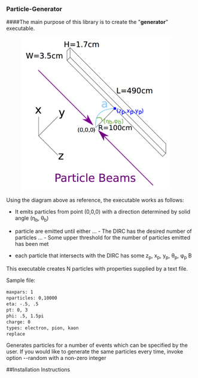 ### Particle-Generator
####The main purpose of this library is to create the "**generator**" executable.
<figure>
	<img src="https://github.com/wcarvalho/dirc-detector/blob/master/img/beams.jpg?raw=true" alt="beams" style="width: 400px;"/>
  <figcaption> </figcaption>
</figure>

Using the diagram above as reference, the executable works as follows:
- <p> It emits particles from point (0,0,0) with a direction determined by solid angle (&eta;<sub>b</sub>, &theta;<sub>b</sub>)<p>
- particle are emitted until either
... - The DIRC has the desired number of particles
... - Some upper threshold for the number of particles emitted has been met
- <p> each particle that intersects with the DIRC has some z<sub>p</sub>, x<sub>p</sub>, y<sub>p</sub>, &theta;<sub>p</sub>, &phi;<sub>p</sub> &Beta; <p>

This executable creates N particles with properties supplied by a text file.

Sample file:
```
maxpars: 1
nparticles: 0,10000
eta: -.5, .5
pt: 0, 3
phi: .5, 1.5pi
charge: 0
types: electron, pion, kaon
replace
```




Generates particles for a number of events which can be specified by the user.
If you would like to generate the same particles every time, invoke option --random with a non-zero integer

##Installation Instructions